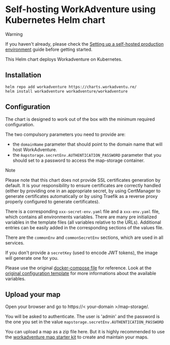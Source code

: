 # Self-hosting WorkAdventure using Kubernetes Helm chart

> [!WARNING]
> If you haven't already, please check the [Setting up a self-hosted production environment](../../docs/others/self-hosting/install.md) guide
> before getting started.

This Helm chart deploys Workadventure on Kubernetes.

## Installation

    helm repo add workadventure https://charts.workadventu.re/
    helm install workadventure workadventure/workadventure

## Configuration

The chart is designed to work out of the box with the minimum required configuration.

The two compulsory parameters you need to provide are:
- the `domainName` parameter that should point to the domain name that will host WorkAdventure.
- the `m̀apstorage.secretEnv.AUTHENTICATION_PASSWORD` parameter that you should set to a password to access the map-storage container.

> [!NOTE]
> Please note that this chart does not provide SSL certificates generation by default.
> It is your responsibility to ensure certificates are correctly handled (either by providing
> one in an appropriate secret, by using CertManager to generate certificates automatically
> or by using Traefik as a reverse proxy properly configured to generate certificates).

There is a corresponding `xxx-secret-env.yaml` file and a `xxx-env.yaml` file, which contains 
all environments variables. There are many pre initialized variables in the template files
(all variables relative to the URLs). Additional entries can be easily added in the corresponding 
sections of the values file.

There are the `commonEnv` and `commonSecretEnv` sections, which are used in all services.

If you don't provide a `secretKey` (used to encode JWT tokens), the image will generate one for you.

Please use the original [docker-compose file](../docker/docker-compose.prod.yaml) for reference. Look at the [original configuration template](../docker/.env.prod.template) for more informations about the available variables.

## Upload your map

Open your browser and go to https://< your-domain >/map-storage/.

You will be asked to authenticate. The user is 'admin' and the password is the one you set in the value `mapstorage.secretEnv.AUTHENTICATION_PASSWORD`

You can upload a map as a zip file here. But it is highly recommended to use the [workadventure map starter kit](https://docs.workadventu.re/map-building/tiled-editor/) to create and maintain your maps.
